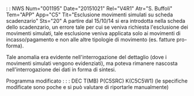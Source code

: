  :  : NWS Num="001195" Date="20151021" Rel="V4R1" Atr="S. Buffoli" Tem="APP" App="C5" Tit="Esclusione movimenti simulati su scheda scadenzario" Sts="20"
A partire dal 15/10/14 si era introdotta nella scheda dello scadenzario, un errore tale per cui se
veniva richiesta l'esclusione dei movimenti simulati, tale esclusione veniva applicata solo ai movimenti di incasso/pagamento e non alle altre tipologie di movimento (es. fatture pro-forma).

Tale anomalia era evidente nell'interrogazione del dettaglio (dove i movimenti simulati vengono evidenziati), ma poteva rimanere nascosta nell'interrogazione dei dati in forma di sintesi.

Programma modificato : 
 :  : DEC T(MB) P(C5SRC) K(C5C5W1)
(le specifiche modificate sono poche e si può valutare di riportarle manualmente) 